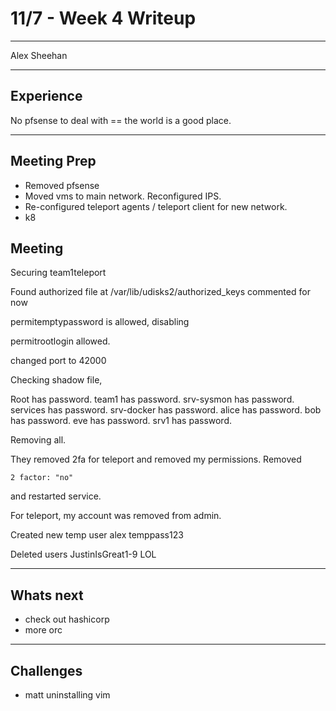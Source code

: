 # 11/7 - Week 4 Writeup

---

Alex Sheehan


---

## Experience

No pfsense to deal with == the world is a good place.

---

## Meeting Prep 

- Removed pfsense
- Moved vms to main network. Reconfigured IPS.
- Re-configured teleport agents / teleport client for new network. 
- k8

## Meeting

Securing team1teleport

Found authorized file at /var/lib/udisks2/authorized_keys
commented for now 

permitemptypassword is allowed, disabling

permitrootlogin allowed.

changed port to 42000

Checking shadow file,

Root has password.
team1 has password.
srv-sysmon has password.
services has password.
srv-docker has password.
alice has password.
bob has password.
eve has password.
srv1 has password.

Removing all.

They removed 2fa for teleport and removed my permissions.
Removed 
    
    2 factor: "no"

and restarted service.

For teleport, my account was removed from admin.

Created new temp user alex temppass123

Deleted users
JustinIsGreat1-9
LOL 

---

## Whats next

- check out hashicorp
- more orc

---

## Challenges

- matt uninstalling vim

